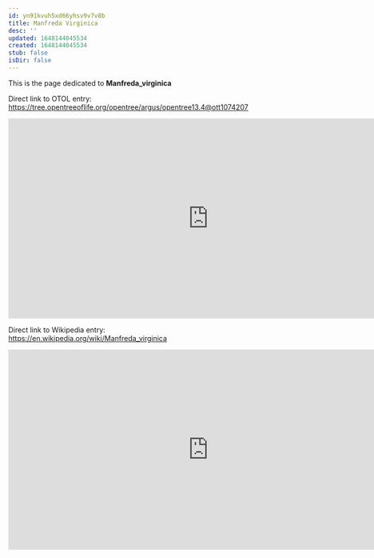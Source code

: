 ```yaml
---
id: yn91kvuh5xd66yhsv9v7v8b
title: Manfreda Virginica
desc: ''
updated: 1648144045534
created: 1648144045534
stub: false
isDir: false
---
```

This is the page dedicated to **Manfreda_virginica**


Direct link to OTOL entry: https://tree.opentreeoflife.org/opentree/argus/opentree13.4@ott1074207



<html>
    <body>
    <iframe src="https://tree.opentreeoflife.org/opentree/argus/opentree13.4@ott1074207"
    width="800" height="400" frameborder="0" allowfullscreen> </iframe>
    </body>
</html>
    


Direct link to Wikipedia entry: https://en.wikipedia.org/wiki/Manfreda_virginica



<html>
    <body>
    <iframe src="https://en.wikipedia.org/wiki/Manfreda_virginica"
    width="800" height="400" frameborder="0" allowfullscreen> </iframe>
    </body>
</html>
    
